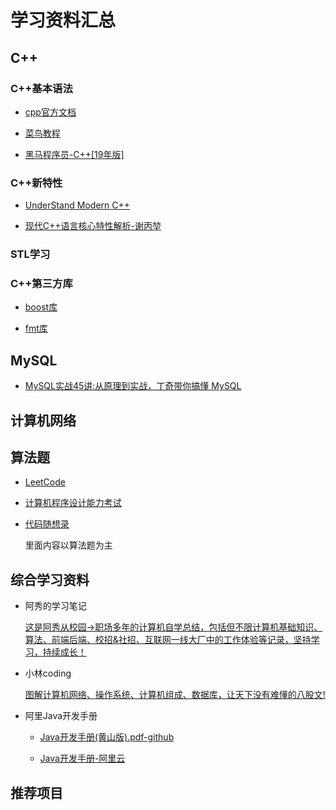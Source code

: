 # 学习资料汇总

## C++

### C++基本语法

* [cpp官方文档](https://en.cppreference.com/w/)

* [菜鸟教程](https://www.runoob.com/cplusplus/cpp-tutorial.html)

* [黑马程序员-C++[19年版]](https://www.bilibili.com/video/BV1et411b73Z)

### C++新特性

* [UnderStand Modern C++](https://modern-cpp.readthedocs.io/zh_CN/latest/index.html)

* [现代C++语言核心特性解析-谢丙堃](https://www.dedao.cn/ebook/detail?id=L5BbmPyQPrjybo2eO1GvAmNJnlYxV0RVRd08XDBK9qZpgkRELd75z4Ma6oDRrqjY)

### STL学习

### C++第三方库

* [boost库](https://www.boost.org/)

* [fmt库](https://fmt.dev/9.1.0/)

## MySQL

* [MySQL实战45讲:从原理到实战，丁奇带你搞懂 MySQL](https://time.geekbang.org/column/intro/139?tab=catalog)

## 计算机网络

## 算法题

* [LeetCode](https://leetcode.cn/)

* [计算机程序设计能力考试](https://www.patest.cn/)

* [代码随想录](https://www.programmercarl.com/)

    里面内容以算法题为主

## 综合学习资料

* 阿秀的学习笔记

    [这是阿秀从校园->职场多年的计算机自学总结，包括但不限计算机基础知识、算法、前端后端、校招&社招、互联网一线大厂中的工作体验等记录，坚持学习，持续成长！](https://interviewguide.cn/)

* 小林coding

    [图解计算机网络、操作系统、计算机组成、数据库，让天下没有难懂的八股文!](https://xiaolincoding.com/)

* 阿里Java开发手册

  * [Java开发手册(黄山版).pdf-github](https://github.com/alibaba/p3c/blob/master/Java%E5%BC%80%E5%8F%91%E6%89%8B%E5%86%8C(%E9%BB%84%E5%B1%B1%E7%89%88).pdf)

  * [Java开发手册-阿里云](https://developer.aliyun.com/special/tech-java)

## 推荐项目
